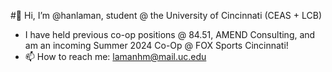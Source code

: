 #👋 Hi, I’m @hanlaman, student @ the University of Cincinnati (CEAS + LCB)
- I have held previous co-op positions @ 84.51, AMEND Consulting, and am an incoming Summer 2024 Co-Op @ FOX Sports Cincinnati!
- 📫 How to reach me: lamanhm@mail.uc.edu
<!---
hanlaman/hanlaman is a ✨ special ✨ repository because its `README.md` (this file) appears on your GitHub profile.
You can click the Preview link to take a look at your changes.
--->
